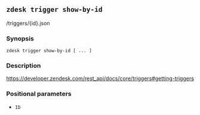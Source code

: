 ## `zdesk trigger show-by-id`

/triggers/{id}.json

### Synopsis

    zdesk trigger show-by-id [ ... ]

### Description

https://developer.zendesk.com/rest_api/docs/core/triggers#getting-triggers

### Positional parameters

* `ID`

